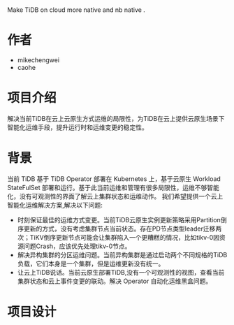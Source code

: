 # 
Make TiDB on cloud more native and nb native .
# 作者
- mikechengwei
- caohe

# 项目介绍
解决当前TiDB在云上云原生方式运维的局限性，为TiDB在云上提供云原生场景下智能化运维手段，提升运行时和运维变更的稳定性。

# 背景
当前 TiDB 基于 TiDB Operator 部署在 Kubernetes 上，基于云原生 Workload StateFulSet 部署和运行。基于此当前运维和管理有很多局限性，运维不够智能化，没有可观测性的界面了解云上集群状态和运维动作。
我们希望提供一个云上智能化运维解决方案,解决以下问题:
- 时刻保证最佳的运维方式变更。当前TiDB云原生实例更新策略采用Partition倒序更新的方式，没有考虑集群节点当前状态。存在PD节点类型leader迁移两次；TiKV倒序更新节点可能会让集群陷入一个更糟糕的情况，比如tikv-0因资源问题Crash，应该优先处理tikv-0节点。
- 解决异构集群的分区运维问题。当前异构集群是通过启动两个不同规格的TiDB负载，它们本身是一个集群，但是运维更新没有统一。  
- 让云上TiDB说话。当前云原生部署TiDB,没有一个可观测性的视图，查看当前集群状态和云上事件变更的联动。解决 Operator 自动化运维黑盒问题。

# 项目设计
